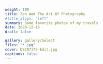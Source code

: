 ```yaml
---
weight: 100
title: Zen And The Art Of Photography
#title_align: "left"
summary: Some favorite photos of my travels
date: 2020-12-15
draft: false

gallery: gallery/Select
files: "*.jpg"
cover: DSC07173-Edit.jpg
captions: false
---
```


